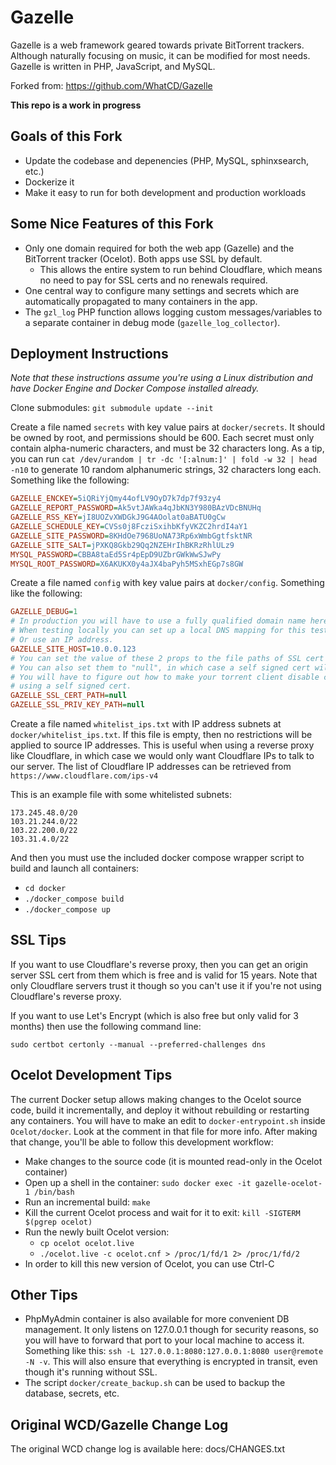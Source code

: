# Gazelle
Gazelle is a web framework geared towards private BitTorrent trackers. Although naturally focusing on music, it can be modified for most needs. Gazelle is written in PHP, JavaScript, and MySQL.

Forked from: https://github.com/WhatCD/Gazelle

**This repo is a work in progress**

## Goals of this Fork
- Update the codebase and depenencies (PHP, MySQL, sphinxsearch, etc.)
- Dockerize it
- Make it easy to run for both development and production workloads

## Some Nice Features of this Fork
- Only one domain required for both the web app (Gazelle) and the BitTorrent tracker (Ocelot). Both apps use SSL by default.
    - This allows the entire system to run behind Cloudflare, which means no need to pay for SSL certs and no renewals required.
- One central way to configure many settings and secrets which are automatically propagated to many containers in the app.
- The `gzl_log` PHP function allows logging custom messages/variables to a separate container in debug mode (`gazelle_log_collector`).

## Deployment Instructions
*Note that these instructions assume you're using a Linux distribution and have Docker Engine and Docker Compose installed already.*

Clone submodules: `git submodule update --init`

Create a file named `secrets` with key value pairs at `docker/secrets`. It should be owned by root, and permissions should be 600. Each secret must only contain alpha-numeric characters, and must be 32 characters long. As a tip, you can run `cat /dev/urandom | tr -dc '[:alnum:]' | fold -w 32 | head -n10` to generate 10 random alphanumeric strings, 32 characters long each. Something like the following:

```ini
GAZELLE_ENCKEY=5iQRiYjQmy44ofLV9OyD7k7dp7f93zy4
GAZELLE_REPORT_PASSWORD=Ak5vtJAWka4qJbKN3Y980BAzVDcBNUHq
GAZELLE_RSS_KEY=jI8UOZvXWDGkJ9G4AOolat0aBATU0gCw
GAZELLE_SCHEDULE_KEY=CVSs0j8FcziSxihbKfyVKZC2hrdI4aY1
GAZELLE_SITE_PASSWORD=8KHdOe7968UoNA73Rp6xWmbGgtfsktNR
GAZELLE_SITE_SALT=jPXKQ8Gkb29Qq2NZEHrIhBKRzRhlULz9
MYSQL_PASSWORD=CBBA8taEd5Sr4pEpD9UZbrGWkWwSJwPy
MYSQL_ROOT_PASSWORD=X6AKUKX0y4aJX4baPyh5MSxhEGp7s8GW
```

Create a file named `config` with key value pairs at `docker/config`. Something like the following:

```ini
GAZELLE_DEBUG=1
# In production you will have to use a fully qualified domain name here.
# When testing locally you can set up a local DNS mapping for this test domain,
# Or use an IP address.
GAZELLE_SITE_HOST=10.0.0.123
# You can set the value of these 2 props to the file paths of SSL cert and private key.
# You can also set them to "null", in which case a self signed cert will be generated.
# You will have to figure out how to make your torrent client disable cert validation if
# using a self signed cert.
GAZELLE_SSL_CERT_PATH=null
GAZELLE_SSL_PRIV_KEY_PATH=null
```

Create a file named `whitelist_ips.txt` with IP address subnets at `docker/whitelist_ips.txt`.
If this file is empty, then no restrictions will be applied to source IP addresses.
This is useful when using a reverse proxy like Cloudflare, in which case we would only want
Cloudflare IPs to talk to our server. The list of Cloudflare IP addresses can be retrieved
from `https://www.cloudflare.com/ips-v4`

This is an example file with some whitelisted subnets:

```
173.245.48.0/20
103.21.244.0/22
103.22.200.0/22
103.31.4.0/22
```

And then you must use the included docker compose wrapper script to build and launch all containers:
- `cd docker`
- `./docker_compose build`
- `./docker_compose up`

## SSL Tips
If you want to use Cloudflare's reverse proxy, then you can get an origin server SSL cert from them which is free and is valid for 15 years.
Note that only Cloudflare servers trust it though so you can't use it if you're not using Cloudflare's reverse proxy.

If you want to use Let's Encrypt (which is also free but only valid for 3 months) then use the following command line:
```
sudo certbot certonly --manual --preferred-challenges dns
```

## Ocelot Development Tips
The current Docker setup allows making changes to the Ocelot source code, build it incrementally, and deploy it without rebuilding or restarting any containers.
You will have to make an edit to `docker-entrypoint.sh` inside `Ocelot/docker`. Look at the comment in that file for more info. After making that change,
you'll be able to follow this development workflow:
- Make changes to the source code (it is mounted read-only in the Ocelot container)
- Open up a shell in the container: `sudo docker exec -it gazelle-ocelot-1 /bin/bash`
- Run an incremental build: `make`
- Kill the current Ocelot process and wait for it to exit: `kill -SIGTERM $(pgrep ocelot)`
- Run the newly built Ocelot version:
    - `cp ocelot ocelot.live`
    - `./ocelot.live -c ocelot.cnf > /proc/1/fd/1 2> /proc/1/fd/2`
- In order to kill this new version of Ocelot, you can use Ctrl-C

## Other Tips
- PhpMyAdmin container is also available for more convenient DB management. It only listens on 127.0.0.1 though for security reasons, so you
  will have to forward that port to your local machine to access it. Something like this: `ssh -L 127.0.0.1:8080:127.0.0.1:8080 user@remote -N -v`.
  This will also ensure that everything is encrypted in transit, even though it's running without SSL.
- The script `docker/create_backup.sh` can be used to backup the database, secrets, etc.

## Original WCD/Gazelle Change Log
The original WCD change log is available here: docs/CHANGES.txt
